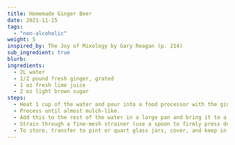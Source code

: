 ```yaml
---
title: Homemade Ginger Beer
date: 2021-11-15
tags:
  - "non-alcoholic"
weight: 5
inspired_by: The Joy of Mixology by Gary Reagan (p. 214)
sub_ingredient: true
blurb:
ingredients:
  - 2L water
  - 1/2 pound fresh ginger, grated
  - 1 oz fresh lime juice
  - 2 oz light brown sugar
steps:
  - Heat 1 cup of the water and pour into a food processor with the ginger.
  - Process until almost mulch-like.
  - Add this to the rest of the water in a large pan and bring it to a boil. Cover, remove from the heat, and allow it to stand for 1 hour.
  - Strain through a fine-mesh strainer (use a spoon to firmly press down on the ginger to extract all the flavor) and discard the pulp, add the lime juice and light brown sugar to the flavored water, stir well to dissolve, and allow the ginger mixture to come to room temperature before serving.
  - To store, transfer to pint or quart glass jars, cover, and keep in the refrigerator for up to a week.
---
```


